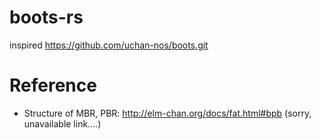 # boots-rs
inspired https://github.com/uchan-nos/boots.git


# Reference
* Structure of MBR, PBR: http://elm-chan.org/docs/fat.html#bpb
(sorry, unavailable link....)